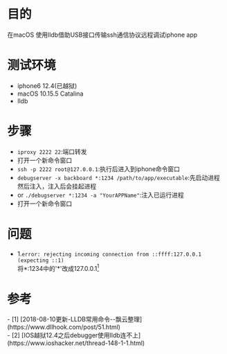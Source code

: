 # 目的
在macOS 使用lldb借助USB接口传输ssh通信协议远程调试iphone app
# 测试环境
- iphone6 12.4(已越狱)
- macOS 10.15.5 Catalina
- lldb
# 步骤
- `iproxy 2222 22`:端口转发
- 打开一个新命令窗口
- `ssh -p 2222 root@127.0.0.1`:执行后进入到iphone命令窗口
- `debugserver -x backboard *:1234 /path/to/app/executable`:先启动进程然后注入，注入后会挂起进程
- or `./debugserver *:1234 -a "YourAPPName"`:注入已运行进程
- 打开一个新命令窗口
# 问题
- <span id="question.1">1.</span>`error: rejecting incoming connection from ::ffff:127.0.0.1 (expecting ::1)
` \
将*:1234中的'*'改成127.0.0.1[<sup>1</sup>](#ref.1)
# 参考
<div id="ref.1"></div>
- [1] [2018-08-10更新-LLDB常用命令--飘云整理](https://www.dllhook.com/post/51.html)
<div id="ref.2"></div>
- [2] [IOS越狱12.4之后debugger使用lldb连不上](https://www.ioshacker.net/thread-148-1-1.html)

